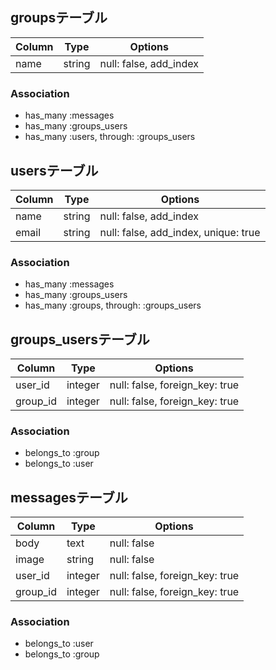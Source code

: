 <!-- # README -->


## groupsテーブル

|Column|Type|Options|
|------|----|-------|
|name|string|null: false, add_index|

### Association
- has_many :messages
- has_many :groups_users
- has_many :users, through: :groups_users


## usersテーブル

|Column|Type|Options|
|------|----|-------|
|name|string|null: false, add_index|
|email|string|null: false, add_index, unique: true|

### Association
- has_many :messages
- has_many :groups_users
- has_many :groups, through: :groups_users


## groups_usersテーブル

|Column|Type|Options|
|------|----|-------|
|user_id|integer|null: false, foreign_key: true|
|group_id|integer|null: false, foreign_key: true|

### Association
- belongs_to :group
- belongs_to :user


## messagesテーブル

|Column|Type|Options|
|------|----|-------|
|body|text|null: false|
|image|string|null: false|
|user_id|integer|null: false, foreign_key: true|
|group_id|integer|null: false, foreign_key: true|

### Association
- belongs_to :user
- belongs_to :group
